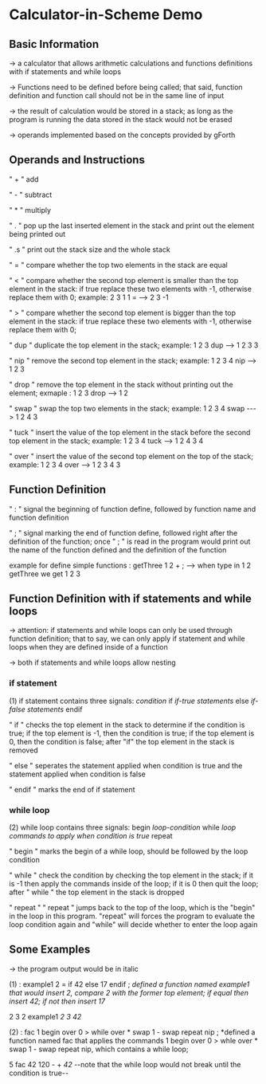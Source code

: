 # Calculator-in-Scheme Demo

## Basic Information
-> a calculator that allows arithmetic calculations and functions definitions with if statements and while loops

-> Functions need to be defined before being called; that said, function definition and function call should not be in the same line of input

-> the result of calculation would be stored in a stack; as long as the program is running the data stored in the stack would not be erased 


-> operands implemented based on the concepts provided by gForth


## Operands and Instructions 

" + "       add

" - "       subtract  

" * "       multiply

" . "       pop up the last inserted element in the stack and print out the element being printed out

" .s "      print out the stack size and the whole stack

" = "       compare whether the top two elements in the stack are equal

" < "       compare whether the second top element is smaller than the top element in the stack: if true replace these two                             elements with -1, otherwise replace them with 0; example: 2 3 1 1 =   -->   2 3 -1  

" > "       compare whether the second top element is bigger than the top element in the stack: if true replace these two                             elements with -1, otherwise replace them with 0;

" dup "     duplicate the top element in the stack; example: 1 2 3 dup   -->    1 2 3 3 

" nip "     remove the second top element in the stack; example:  1 2 3 4 nip    -->    1 2 3

" drop "    remove the top element in the stack without printing out the element; exmaple : 1 2 3 drop   -->    1 2 

" swap "    swap the top two elements in the stack; example: 1 2 3 4 swap    --->   1 2 4 3 

" tuck "    insert the value of the top element in the stack before the second top element in the stack; example: 1 2 3 4 tuck  --> 1 2 4 3 4

" over "    insert the value of the second top element on the top of the stack; example: 1 2 3 4 over  --> 1 2 3 4 3
                     
                     

## Function Definition

" : "       signal the beginning of function define, followed by function name and function definition

" ; "       signal marking the end of function define, followed right after the definition of the function; once " ; " is read in the program would print out the name of the function defined and the definition of the function

example for define simple functions
: getThree 1 2 + ;           --> when type in    1 2 getThree    we get    1 2 3 



## Function Definition with if statements and while loops

-> attention: if statements and while loops can only be used through function definition; that to say, we can only apply if statement and while loops when they are defined inside of a function


-> both if statements and while loops allow nesting
### if statement
(1) if statement contains three signals:   *condition*  if  *if-true statements*  else  *if-false statements*  endif  

" if "      checks the top element in the stack to determine if the condition is true; if the top element is -1, then the condition is true; if the top element is 0, then the condition is false; after "if" the top element in the stack is removed

" else "    seperates the statement applied when condition is true and the statement applied when condition is false

" endif "   marks the end of if statement

### while loop
(2) while loop contains three signals:    begin  *loop-condition*  while  *loop commands to apply when condition is true*  repeat

" begin "   marks the begin of a while loop, should be followed by the loop condition

" while "   check the condition by checking the top element in the stack; if it is -1 then apply the commands inside of the loop; if it is 0 then quit the loop; after " while " the top element in the stack is dropped

" repeat "  " repeat " jumps back to the top of the loop, which is the "begin" in the loop in this program. "repeat" will forces the program to evaluate the loop condition again and "while" will decide whether to enter the loop again


## Some Examples

 -> the program output would be in italic
 
 (1) : example1 2 = if 42 else 17 endif ;     *defined a function named example1 that would insert 2, compare 2 with the former top element; if equal then insert 42; if not then insert 17*
 
 2 3 2 example1    *2 3 42* 
 
 (2) : fac 1 begin over 0 > while over * swap 1 - swap repeat nip ;    *defined a function named fac that applies the commands 1 begin over 0 > whle over * swap 1 - swap repeat nip, which contains a while loop;
 
 5 fac 42 120 - +       *42*     --note that the while loop would not break until the condition is true--
 
